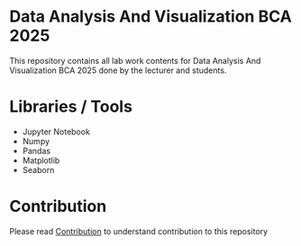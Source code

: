 # Data Analysis And Visualization BCA 2025

This repository contains all lab work contents for Data Analysis And Visualization BCA 2025 done by the lecturer and students.

# Libraries / Tools

- Jupyter Notebook
- Numpy
- Pandas
- Matplotlib
- Seaborn

# Contribution

Please read [Contribution](CONTRIBUTING.md) to understand contribution to this repository
